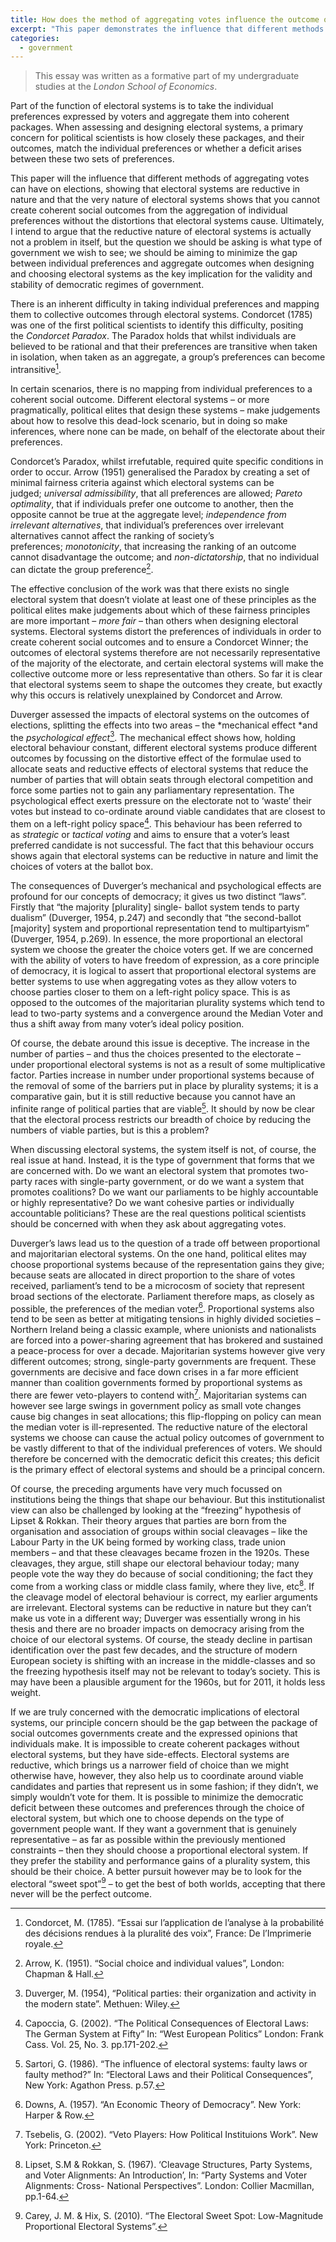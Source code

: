 ```yaml
---
title: How does the method of aggregating votes influence the outcome of elections?
excerpt: "This paper demonstrates the influence that different methods of aggregating votes can have on elections"
categories:
  - government
---
```


> This essay was written as a formative part of my undergraduate studies at the *London School of Economics*.

Part of the function of electoral systems is to take the individual preferences expressed by voters and aggregate them into coherent packages. When assessing and designing electoral systems, a primary concern for political scientists is how closely these packages, and their outcomes, match the individual preferences or whether a deficit arises between these two sets of preferences. 

This paper will the influence that different methods of aggregating votes can have on elections, showing that electoral systems are reductive in nature and that the very nature of electoral systems shows that you cannot create coherent social outcomes from the aggregation of individual preferences without the distortions that electoral systems cause. Ultimately, I intend to argue that the reductive nature of electoral systems is actually not a problem in itself, but the question we should be asking is what type of government we wish to see; we should be aiming to minimize the gap between individual preferences and aggregate outcomes when designing and choosing electoral systems as the key implication for the validity and stability of democratic regimes of government.

There is an inherent difficulty in taking individual preferences and mapping them to collective outcomes through electoral systems. Condorcet (1785) was one of the first political scientists to identify this difficulty, positing the *Condorcet Paradox*. The Paradox holds that whilst individuals are believed to be rational and that their preferences are transitive when taken in isolation, when taken as an aggregate, a group’s preferences can become intransitive[^1].

In certain scenarios, there is no mapping from individual preferences to a coherent social outcome. Different electoral systems – or more pragmatically, political elites that design these systems – make judgements about how to resolve this dead-lock scenario, but in doing so make inferences, where none can be made, on behalf of the electorate about their preferences.

Condorcet’s Paradox, whilst irrefutable, required quite specific conditions in order to occur. Arrow (1951) generalised the Paradox by creating a set of minimal fairness criteria against which electoral systems can be judged; *universal admissibility*, that all preferences are allowed; *Pareto optimality*, that if individuals prefer one outcome to another, then the opposite cannot be true at the aggregate level; *independence from irrelevant alternatives*, that individual’s preferences over irrelevant alternatives cannot affect the ranking of society’s preferences; *monotonicity*, that increasing the ranking of an outcome cannot disadvantage the outcome; and *non-dictatorship*, that no individual can dictate the group preference[^2].

The effective conclusion of the work was that there exists no single electoral system that doesn’t violate at least one of these principles as the political elites make judgements about which of these fairness principles are more important – *more fair* – than others when designing electoral systems. Electoral systems distort the preferences of individuals in order to create coherent social outcomes and to ensure a Condorcet Winner; the outcomes of electoral systems therefore are not necessarily representative of the majority of the electorate, and certain electoral systems will make the collective outcome more or less representative than others. So far it is clear that electoral systems seem to shape the outcomes they create, but exactly why this occurs is relatively unexplained by Condorcet and Arrow.

Duverger assessed the impacts of electoral systems on the outcomes of elections, splitting the effects into two areas – the *mechanical effect *and the *psychological effect*[^3]. The mechanical effect shows how, holding electoral behaviour constant, different electoral systems produce different outcomes by focussing on the distortive effect of the formulae used to allocate seats and reductive effects of electoral systems that reduce the number of parties that will obtain seats through electoral competition and force some parties not to gain any parliamentary representation. The psychological effect exerts pressure on the electorate not to ‘waste’ their votes but instead to co-ordinate around viable candidates that are closest to them on a left-right policy space[^4]. This behaviour has been referred to as *strategic* or *tactical voting* and aims to ensure that a voter’s least preferred candidate is not successful. The fact that this behaviour occurs shows again that electoral systems can be reductive in nature and limit the choices of voters at the ballot box.

The consequences of Duverger’s mechanical and psychological effects are profound for our concepts of democracy; it gives us two distinct “laws”. Firstly that “the majority [plurality] single- ballot system tends to party dualism” (Duverger, 1954, p.247) and secondly that “the second-ballot [majority] system and proportional representation tend to multipartyism” (Duverger, 1954, p.269). In essence, the more proportional an electoral system we choose the greater the choice voters get. If we are concerned with the ability of voters to have freedom of expression, as a core principle of democracy, it is logical to assert that proportional electoral systems are better systems to use when aggregating votes as they allow voters to choose parties closer to them on a left-right policy space. This is as opposed to the outcomes of the majoritarian plurality systems which tend to lead to two-party systems and a convergence around the Median Voter and thus a shift away from many voter’s ideal policy position.

Of course, the debate around this issue is deceptive. The increase in the number of parties – and thus the choices presented to the electorate – under proportional electoral systems is not as a result of some multiplicative factor. Parties increase in number under proportional systems because of the removal of some of the barriers put in place by plurality systems; it is a comparative gain, but it is still reductive because you cannot have an infinite range of political parties that are viable[^5]. It should by now be clear that the electoral process restricts our breadth of choice by reducing the numbers of viable parties, but is this a problem?

When discussing electoral systems, the system itself is not, of course, the real issue at hand. Instead, it is the type of government that forms that we are concerned with. Do we want an electoral system that promotes two-party races with single-party government, or do we want a system that promotes coalitions? Do we want our parliaments to be highly accountable or highly representative? Do we want cohesive parties or individually accountable politicians? These are the real questions political scientists should be concerned with when they ask about aggregating votes.

Duverger’s laws lead us to the question of a trade off between proportional and majoritarian electoral systems. On the one hand, political elites may choose proportional systems because of the representation gains they give; because seats are allocated in direct proportion to the share of votes received, parliament’s tend to be a microcosm of society that represent broad sections of the electorate. Parliament therefore maps, as closely as possible, the preferences of the median voter[^6]. Proportional systems also tend to be seen as better at mitigating tensions in highly divided societies – Northern Ireland being a classic example, where unionists and nationalists are forced into a power-sharing agreement that has brokered and sustained a peace-process for over a decade. Majoritarian systems however give very different outcomes; strong, single-party governments are frequent. These governments are decisive and face down crises in a far more efficient manner than coalition governments formed by proportional systems as there are fewer veto-players to contend with[^7]. Majoritarian systems can however see large swings in government policy as small vote changes cause big changes in seat allocations; this flip-flopping on policy can mean the median voter is ill-represented. The reductive nature of the electoral systems we choose can cause the actual policy outcomes of government to be vastly different to that of the individual preferences of voters. We should therefore be concerned with the democratic deficit this creates; this deficit is the primary effect of electoral systems and should be a principal concern.

Of course, the preceding arguments have very much focussed on institutions being the things that shape our behaviour. But this institutionalist view can also be challenged by looking at the “freezing” hypothesis of Lipset & Rokkan. Their theory argues that parties are born from the organisation and association of groups within social cleavages – like the Labour Party in the UK being formed by working class, trade union members – and that these cleavages became frozen in the 1920s. These cleavages, they argue, still shape our electoral behaviour today; many people vote the way they do because of social conditioning; the fact they come from a working class or middle class family, where they live, etc[^8]. If the cleavage model of electoral behaviour is correct, my earlier arguments are irrelevant. Electoral systems can be reductive in nature but they can’t make us vote in a different way; Duverger was essentially wrong in his thesis and there are no broader impacts on democracy arising from the choice of our electoral systems. Of course, the steady decline in partisan identification over the past few decades, and the structure of modern European society is shifting with an increase in the middle-classes and so the freezing hypothesis itself may not be relevant to today’s society. This is may have been a plausible argument for the 1960s, but for 2011, it holds less weight.

If we are truly concerned with the democratic implications of electoral systems, our principle concern should be the gap between the package of social outcomes governments create and the expressed opinions that individuals make. It is impossible to create coherent packages without electoral systems, but they have side-effects. Electoral systems are reductive, which brings us a narrower field of choice than we might otherwise have, however, they also help us to coordinate around viable candidates and parties that represent us in some fashion; if they didn’t, we simply wouldn’t vote for them. It is possible to minimize the democratic deficit between these outcomes and preferences through the choice of electoral system, but which one to choose depends on the type of government people want. If they want a government that is genuinely representative – as far as possible within the previously mentioned constraints – then they should choose a proportional electoral system. If they prefer the stability and performance gains of a plurality system, this should be their choice. A better pursuit however may be to look for the electoral “sweet spot”[^9] – to get the best of both worlds, accepting that there never will be the perfect outcome.

[^1]: Condorcet, M. (1785). “Essai sur l’application de l’analyse à la probabilité des décisions rendues à la pluralité des voix”, France: De l’Imprimerie royale.
[^2]: Arrow, K. (1951). “Social choice and individual values”, London: Chapman & Hall.
[^3]: Duverger, M. (1954), “Political parties: their organization and activity in the modern state”. Methuen: Wiley.
[^4]: Capoccia, G. (2002). “The Political Consequences of Electoral Laws: The German System at Fifty” In: “West European Politics” London: Frank Cass. Vol. 25, No. 3. pp.171-202.
[^5]: Sartori, G. (1986). “The influence of electoral systems: faulty laws or faulty method?” In: “Electoral Laws and their Political Consequences”, New York: Agathon Press. p.57.
[^6]: Downs, A. (1957). “An Economic Theory of Democracy”. New York: Harper & Row.
[^7]: Tsebelis, G. (2002). “Veto Players: How Political Instituions Work”. New York: Princeton.
[^8]: Lipset, S.M & Rokkan, S. (1967). ‘Cleavage Structures, Party Systems, and Voter Alignments: An Introduction’, In: “Party Systems and Voter Alignments: Cross- National Perspectives”. London: Collier Macmillan, pp.1-64.
[^9]: Carey, J. M. & Hix, S. (2010). “The Electoral Sweet Spot: Low-Magnitude Proportional Electoral Systems”.
















